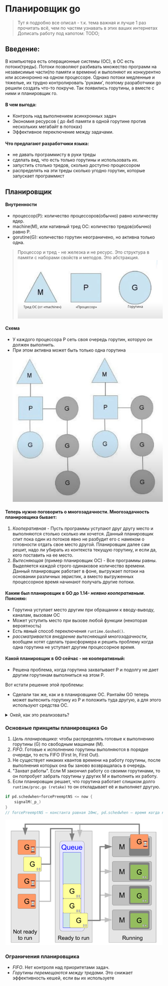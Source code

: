 # Планировщик go
> Тут я подробно все описал - т.к. тема важная и лучше 1 раз прочитать всё, чем по частям узнавать в этих ваших интернетах
> Дописать работу под капотом: TODO;

## Введение:
В компьютера есть операционные системы (ОС), в ОС есть потоки(треды). Потоки позволяют разбивать множество программ на независимые части(по памяти и времени) и выполняют их конкурентно или ассинхронно на одном процессоре.
Однако потоки медленные и тяжелые, их трудно контролировать 'руками', поэтому разработчики go решили создать что-то покруче.
Так появились горутины, а вместе с ними и планировщик го.
#### В чем выгода:
- Контроль над выполнением асинхронных задач
- Экономия ресурсов ( до 4кб памяти в одной горутине против нескольких мегабайт в потоках)
- Эффективное переключение между задачами.

#### Что предлагают разработчики языка:
- не давать программисту в руки треды
- сделать вид, что есть только горутины и использовать их.
- запустить столько тредов, сколько доступно процессором
- распределять на эти треды сколько угодно горутин, которые запускает программист

## Планировщик

#### Внутренности
- процессор(P): количество процессоров(обычно) равно количеству ядер.
- machine(M), или нативный тред ОС: количество тредов(обычно) равно P.
- gorutine(G): количество горутин неограничено, но активна только одна.
> Процессор и тред - не железка и не ресурс. Это структура в памяти с наборами свойств и методов. Это абстракция.
![img_s.jpg](img_s.jpg)

#### Схема
- У каждого процессора P сеть своя очередь горутин, которую он должен выполнить.
- При этом активна может быть только одна горутина
![shed.jpg](shed.jpg)

#### Теперь нужно поговорить о многозадачности. Многозадачность планировщика бывает:
1. _Кооперативная_ - Пусть программы уступают друг другу место и выполняются столько сколько им хочется. Данный планировщик спит пока один из потоков явно не разбудит его с намеком о готовности отдать свое место другой. Планировщик далее сам решит, надо ли убирать из контекста текущую горутину, и если да, кого поставить на ее место.
2. _Вытесняющая_ (пример планировщик ОС) - Все программы равны. Выделяется каждой строго одинаковое количество времени. Данный планировщик работает в фоне, выгружает потоки на основании различных эвристик, а вместо выгруженных процессорное время начинают получать другие потоки.

#### Каким был планировщик в GO до 1.14- *неявно кооперативным*. Поясняю:
- Горутина уступает место другим при обращании к вводу-выводу, каналам, вызовам ОС
- Может уступить место при вызове любой функции (некоторая вероятность)
- Есть явный способ переключения `runtime.Goshed()`.
- _рассматривается внедрение вытесняющей многозадачности_, вообщем хотят сделать трансформера и решить проблему когда одна горутина не уступает другим процессорное время.

#### Какой планировщик в GO сейчас - не кооперативный:
- Решена проблема, когда горутина захватывает P и подолгу не дает другим горутинам выполниться на этом P.

Вот кстати решение этой проблемы:
- Сделали так же, как и в планировщике ОС. Рантайм GO теперь может вытеснить горутину из P и положить туда другую, а для этого используют средства ОС.

<details>
    <summary>Окей, как это реализовать?</summary>

    Мы позволим рантайму отправлять сигнал потоку на котором работает горутина. Обработчик этого сигнала зарегистрируем на каждом потоке из M, задача обработчика — определить можно ли вытеснить текущую горутину. Если да — сохраним ее текущее состояние (регистры и состояние стека) и дадим ресурсы другой, иначе — продолжим выполнение текущей горутины. Стоит заметить, что, концепция с сигналом — это решение для UNIX-base систем, в то время как, например, реализация для Windows несколько отличается. Кстати, сигналом для отправки был выбран SIGURG.

    Наиболее сложная часть данной реализации состоит в определении — может ли горутина быть вытеснена. Дело в том, что некоторые места в нашем коде должны быть атомарными, с точки зрения garbage collector'а. Назовем такие места unsafe-point'ами. Если мы вытесним горутину в момент выполнения кода из unsafe-point'а, а затем запустится GC, то он застанет состояние нашей горутины, снятое в unsafe-point'e, и может натворить дел.

    Если интересно можно посмотреть на внутренности:
    wantAsyncPreempt — проверяем «хочет ли» G вытесняться, тут, например, проверится валидность текущего статуса горутины.
    isAsyncSafePoint — проверяем, можно ли вытеснить прямо сейчас. Самая интересная из проверок здесь — находится ли G в safe или unsafe point'е. Кроме того, мы должны быть уверены, что поток, на котором выполняется G, так же готов к вытеснению G.
</details>

### Основные принципы планировщика Go
1. *Цель планировщика*: чтобы распределять готовые к выполнению горутины (G) по свободным машинам (M).
2. *FIFO*. Готовые к исполнению горутины выполняются в порядке очереди, то есть FIFO (First In, First Out).
3. Не существует никаких квантов времени на работу горутины, после выполнения которых она бы заново возвращалась в очередь.
4. "Захват работы". Если M закончил работу со своими горутинами, то он попробует забрать горутины у других M и выполнить их работу.
5. Если планировщик решает, что горутина работает слишком долго `runtime/proc.go (retake)` то он откладывает её и выполняет другую.
```go
if pd.schedwhen+forcePreemptNS <= now {
    signalM(_p_)
}
// forcePreemptNS — константа равная 10мс, pd.schedwhen — время когда крайний раз вызывался планировщик для потока pd
```

![img.png](img.png)

### Ограничения планировщика
- *FIFO*. Нет контроля над приоритетами задач.
- *Горутины перемещаются между тредами*. Это снижает эффективность кешей, если вы их используете

